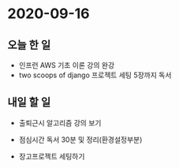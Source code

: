 # 2020-09-16

## 오늘 한 일

- 인프런 AWS 기초 이론 강의 완강
- two scoops of django 프로젝트 세팅 5장까지 독서

## 내일 할 일

- 출퇴근시 알고리즘 강의 보기

- 점심시간 독서 30분 및 정리(환경설정부분)

- 장고프로젝트 세팅하기

  

